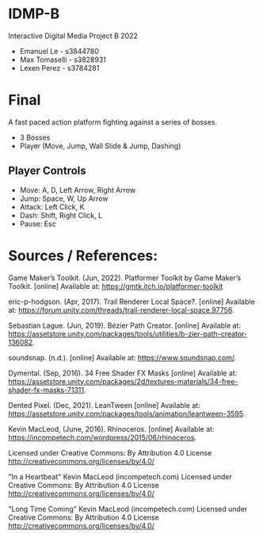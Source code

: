 # IDMP-B
Interactive Digital Media Project B 2022

- Emanuel Le - s3844780
- Max Tomaselli - s3828931
- Lexen Perez - s3784281

# Final
A fast paced action platform fighting against a series of bosses.

- 3 Bosses
- Player (Move, Jump, Wall Slide & Jump, Dashing)

## Player Controls
- Move: A, D, Left Arrow, Right Arrow
- Jump: Space, W, Up Arrow
- Attack: Left Click, K
- Dash: Shift, Right Click, L
- Pause: Esc

# Sources / References:
Game Maker’s Toolkit. (Jun, 2022). Platformer Toolkit by Game Maker’s Toolkit. [online] Available at: https://gmtk.itch.io/platformer-toolkit

eric-p-hodgson. (Apr, 2017). Trail Renderer Local Space?. [online] Available at: https://forum.unity.com/threads/trail-renderer-local-space.97756.

Sebastian Lague. (Jun, 2019). Bézier Path Creator. [online] Available at: https://assetstore.unity.com/packages/tools/utilities/b-zier-path-creator-136082.

soundsnap. (n.d.). [online] Available at: https://www.soundsnap.com/.

Dymental. (Sep, 2016). 34 Free Shader FX Masks [online] Available at: https://assetstore.unity.com/packages/2d/textures-materials/34-free-shader-fx-masks-71311.

Dented Pixel. (Dec, 2021). LeanTween [online] Available at: https://assetstore.unity.com/packages/tools/animation/leantween-3595.

Kevin MacLeod, (June, 2016). Rhinoceros. [online] Available at: https://incompetech.com/wordpress/2015/06/rhinoceros.

Licensed under Creative Commons: By Attribution 4.0 License
http://creativecommons.org/licenses/by/4.0/

"In a Heartbeat" Kevin MacLeod (incompetech.com)
Licensed under Creative Commons: By Attribution 4.0 License
http://creativecommons.org/licenses/by/4.0/

"Long Time Coming" Kevin MacLeod (incompetech.com)
Licensed under Creative Commons: By Attribution 4.0 License
http://creativecommons.org/licenses/by/4.0/

